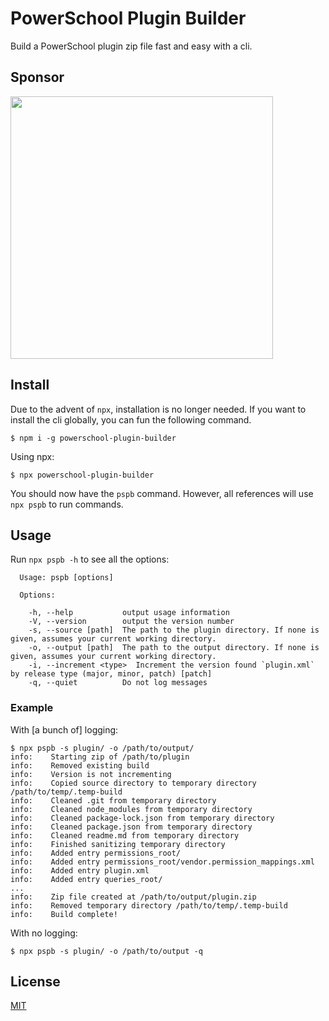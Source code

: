 # PowerSchool Plugin Builder

Build a PowerSchool plugin zip file fast and easy with a cli.

## Sponsor

[<img src="https://www.archboard.io/assets/images/github.png" width="420" />](https://www.archboard.io)

## Install

Due to the advent of `npx`, installation is no longer needed. If you want to install the cli globally, you can fun the following command.

```
$ npm i -g powerschool-plugin-builder
```

Using npx:

```
$ npx powerschool-plugin-builder
```

You should now have the `pspb` command. However, all references will use `npx pspb` to run commands.

## Usage

Run `npx pspb -h` to see all the options:

```
  Usage: pspb [options]

  Options:

    -h, --help           output usage information
    -V, --version        output the version number
    -s, --source [path]  The path to the plugin directory. If none is given, assumes your current working directory.
    -o, --output [path]  The path to the output directory. If none is given, assumes your current working directory.
    -i, --increment <type>  Increment the version found `plugin.xml` by release type (major, minor, patch) [patch]
    -q, --quiet          Do not log messages
```

### Example

With [a bunch of] logging:

```
$ npx pspb -s plugin/ -o /path/to/output/
info:    Starting zip of /path/to/plugin
info:    Removed existing build
info:    Version is not incrementing
info:    Copied source directory to temporary directory /path/to/temp/.temp-build
info:    Cleaned .git from temporary directory
info:    Cleaned node_modules from temporary directory
info:    Cleaned package-lock.json from temporary directory
info:    Cleaned package.json from temporary directory
info:    Cleaned readme.md from temporary directory
info:    Finished sanitizing temporary directory
info:    Added entry permissions_root/
info:    Added entry permissions_root/vendor.permission_mappings.xml
info:    Added entry plugin.xml
info:    Added entry queries_root/
...
info:    Zip file created at /path/to/output/plugin.zip
info:    Removed temporary directory /path/to/temp/.temp-build
info:    Build complete!
```

With no logging:

```
$ npx pspb -s plugin/ -o /path/to/output -q
```

## License

[MIT](LICENSE.md)